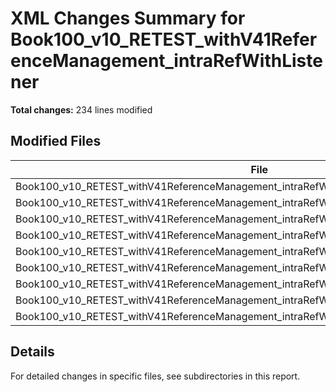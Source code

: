 # XML Changes Summary for Book100_v10_RETEST_withV41ReferenceManagement_intraRefWithListener

**Total changes:** 234 lines modified

## Modified Files

| File | Changes | Importance |
|------|---------|------------|
| Book100_v10_RETEST_withV41ReferenceManagement_intraRefWithListener/xl/worksheets/sheet1.xml | 202 | HIGH |
| Book100_v10_RETEST_withV41ReferenceManagement_intraRefWithListener/xl/styles.xml | 4 | MEDIUM |
| Book100_v10_RETEST_withV41ReferenceManagement_intraRefWithListener/xl/workbook.xml | 4 | MEDIUM |
| Book100_v10_RETEST_withV41ReferenceManagement_intraRefWithListener/xl/sharedStrings.xml | 4 | MEDIUM |
| Book100_v10_RETEST_withV41ReferenceManagement_intraRefWithListener/xl/calcChain.xml | 4 | MEDIUM |
| Book100_v10_RETEST_withV41ReferenceManagement_intraRefWithListener/xl/tables/table1.xml | 4 | MEDIUM |
| Book100_v10_RETEST_withV41ReferenceManagement_intraRefWithListener/xl/tables/table2.xml | 4 | MEDIUM |
| Book100_v10_RETEST_withV41ReferenceManagement_intraRefWithListener/xl/worksheets/sheet2.xml | 4 | MEDIUM |
| Book100_v10_RETEST_withV41ReferenceManagement_intraRefWithListener/docProps/core.xml | 4 | MEDIUM |

## Details

For detailed changes in specific files, see subdirectories in this report.
